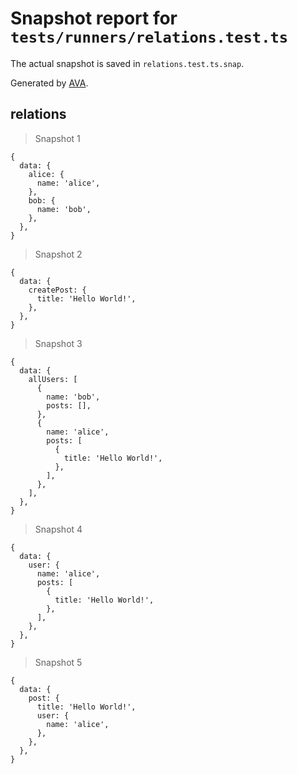 # Snapshot report for `tests/runners/relations.test.ts`

The actual snapshot is saved in `relations.test.ts.snap`.

Generated by [AVA](https://avajs.dev).

## relations

> Snapshot 1

    {
      data: {
        alice: {
          name: 'alice',
        },
        bob: {
          name: 'bob',
        },
      },
    }

> Snapshot 2

    {
      data: {
        createPost: {
          title: 'Hello World!',
        },
      },
    }

> Snapshot 3

    {
      data: {
        allUsers: [
          {
            name: 'bob',
            posts: [],
          },
          {
            name: 'alice',
            posts: [
              {
                title: 'Hello World!',
              },
            ],
          },
        ],
      },
    }

> Snapshot 4

    {
      data: {
        user: {
          name: 'alice',
          posts: [
            {
              title: 'Hello World!',
            },
          ],
        },
      },
    }

> Snapshot 5

    {
      data: {
        post: {
          title: 'Hello World!',
          user: {
            name: 'alice',
          },
        },
      },
    }

